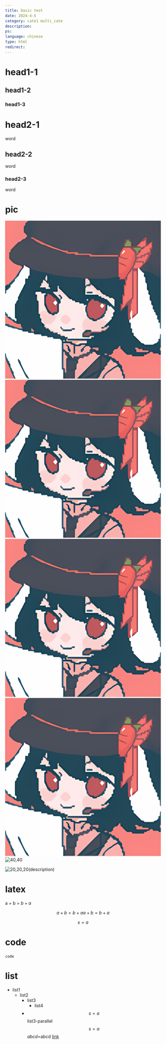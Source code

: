 ```yaml
---
title: basic test
date: 2024-4-5
category: cate1 multi_cate
description:
ps:
language: chinese
type: html
redirect:
---
```


# head1-1

## head1-2

### head1-3

# head2-1

word

## head2-2

word

### head2-3

word

# pic

![5](./pic/end.png)
![20](./pic/end.png)
![50](./pic/end.png)
![100](./pic/end.png)
![40,40](./pic/end.png,./pic/end.png)

![20,20,20](./pic/end.png,./pic/end.png,./pic/end.png)(description)

# latex
a + b = $b+a$

$$ 
a+b=b+a
a+b=b+a
$$

$$ s = a $$

# code

`code`

# list

- list1
  - list2
    - list3
      - list4
    - $$ s = a $$
      list3-parallel
      $$ s = a $$
      $abcd$=abcd
      [link](https://github.com/wenqingqian/minimal-page)

